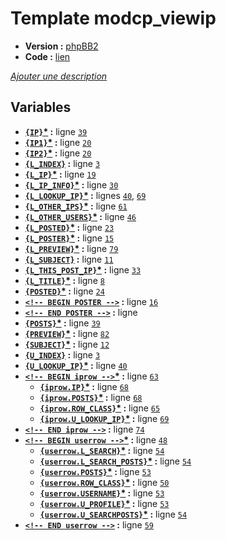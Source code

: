 # Template modcp_viewip

* __Version :__ [phpBB2](.)
* __Code :__ [lien](../../src/subsilver/modcp_viewip.tpl)

[*Ajouter une description*](https://fa-tvars.appspot.com/tpl/subsilver/modcp_viewip)

## Variables

* __[`{IP}`](https://github.com/Etana/t/blob/master/var/IP.md#readme)<a href="https://fa-tvars.appspot.com/var/IP">*</a> :__ ligne [`39`](../../src/subsilver/modcp_viewip.tpl#L39)
* __[`{IP1}`](https://github.com/Etana/t/blob/master/var/IP1.md#readme)<a href="https://fa-tvars.appspot.com/var/IP1">*</a> :__ ligne [`20`](../../src/subsilver/modcp_viewip.tpl#L20)
* __[`{IP2}`](https://github.com/Etana/t/blob/master/var/IP2.md#readme)<a href="https://fa-tvars.appspot.com/var/IP2">*</a> :__ ligne [`20`](../../src/subsilver/modcp_viewip.tpl#L20)
* __[`{L_INDEX}`](https://github.com/Etana/t/blob/master/var/L_INDEX.md#readme) :__ ligne [`3`](../../src/subsilver/modcp_viewip.tpl#L3)
* __[`{L_IP}`](https://github.com/Etana/t/blob/master/var/L_IP.md#readme)<a href="https://fa-tvars.appspot.com/var/L_IP">*</a> :__ ligne [`19`](../../src/subsilver/modcp_viewip.tpl#L19)
* __[`{L_IP_INFO}`](https://github.com/Etana/t/blob/master/var/L_IP_INFO.md#readme)<a href="https://fa-tvars.appspot.com/var/L_IP_INFO">*</a> :__ ligne [`30`](../../src/subsilver/modcp_viewip.tpl#L30)
* __[`{L_LOOKUP_IP}`](https://github.com/Etana/t/blob/master/var/L_LOOKUP_IP.md#readme)<a href="https://fa-tvars.appspot.com/var/L_LOOKUP_IP">*</a> :__ lignes [`40`](../../src/subsilver/modcp_viewip.tpl#L40), [`69`](../../src/subsilver/modcp_viewip.tpl#L69)
* __[`{L_OTHER_IPS}`](https://github.com/Etana/t/blob/master/var/L_OTHER_IPS.md#readme)<a href="https://fa-tvars.appspot.com/var/L_OTHER_IPS">*</a> :__ ligne [`61`](../../src/subsilver/modcp_viewip.tpl#L61)
* __[`{L_OTHER_USERS}`](https://github.com/Etana/t/blob/master/var/L_OTHER_USERS.md#readme)<a href="https://fa-tvars.appspot.com/var/L_OTHER_USERS">*</a> :__ ligne [`46`](../../src/subsilver/modcp_viewip.tpl#L46)
* __[`{L_POSTED}`](https://github.com/Etana/t/blob/master/var/L_POSTED.md#readme)<a href="https://fa-tvars.appspot.com/var/L_POSTED">*</a> :__ ligne [`23`](../../src/subsilver/modcp_viewip.tpl#L23)
* __[`{L_POSTER}`](https://github.com/Etana/t/blob/master/var/L_POSTER.md#readme)<a href="https://fa-tvars.appspot.com/var/L_POSTER">*</a> :__ ligne [`15`](../../src/subsilver/modcp_viewip.tpl#L15)
* __[`{L_PREVIEW}`](https://github.com/Etana/t/blob/master/var/L_PREVIEW.md#readme)<a href="https://fa-tvars.appspot.com/var/L_PREVIEW">*</a> :__ ligne [`79`](../../src/subsilver/modcp_viewip.tpl#L79)
* __[`{L_SUBJECT}`](https://github.com/Etana/t/blob/master/var/L_SUBJECT.md#readme) :__ ligne [`11`](../../src/subsilver/modcp_viewip.tpl#L11)
* __[`{L_THIS_POST_IP}`](https://github.com/Etana/t/blob/master/var/L_THIS_POST_IP.md#readme)<a href="https://fa-tvars.appspot.com/var/L_THIS_POST_IP">*</a> :__ ligne [`33`](../../src/subsilver/modcp_viewip.tpl#L33)
* __[`{L_TITLE}`](https://github.com/Etana/t/blob/master/var/L_TITLE.md#readme)<a href="https://fa-tvars.appspot.com/var/L_TITLE">*</a> :__ ligne [`8`](../../src/subsilver/modcp_viewip.tpl#L8)
* __[`{POSTED}`](https://github.com/Etana/t/blob/master/var/POSTED.md#readme)<a href="https://fa-tvars.appspot.com/var/POSTED">*</a> :__ ligne [`24`](../../src/subsilver/modcp_viewip.tpl#L24)
* __[`<!-- BEGIN POSTER -->`](https://github.com/Etana/t/blob/master/var/POSTER.md#readme) :__ ligne [`16`](../../src/subsilver/modcp_viewip.tpl#L16)
* __[`<!-- END POSTER -->`](https://github.com/Etana/t/blob/master/var/POSTER.md#readme) :__ ligne 
* __[`{POSTS}`](https://github.com/Etana/t/blob/master/var/POSTS.md#readme)<a href="https://fa-tvars.appspot.com/var/POSTS">*</a> :__ ligne [`39`](../../src/subsilver/modcp_viewip.tpl#L39)
* __[`{PREVIEW}`](https://github.com/Etana/t/blob/master/var/PREVIEW.md#readme)<a href="https://fa-tvars.appspot.com/var/PREVIEW">*</a> :__ ligne [`82`](../../src/subsilver/modcp_viewip.tpl#L82)
* __[`{SUBJECT}`](https://github.com/Etana/t/blob/master/var/SUBJECT.md#readme)<a href="https://fa-tvars.appspot.com/var/SUBJECT">*</a> :__ ligne [`12`](../../src/subsilver/modcp_viewip.tpl#L12)
* __[`{U_INDEX}`](https://github.com/Etana/t/blob/master/var/U_INDEX.md#readme) :__ ligne [`3`](../../src/subsilver/modcp_viewip.tpl#L3)
* __[`{U_LOOKUP_IP}`](https://github.com/Etana/t/blob/master/var/U_LOOKUP_IP.md#readme)<a href="https://fa-tvars.appspot.com/var/U_LOOKUP_IP">*</a> :__ ligne [`40`](../../src/subsilver/modcp_viewip.tpl#L40)
* __[`<!-- BEGIN iprow -->`](https://github.com/Etana/t/blob/master/var/iprow.md#readme)<a href="https://fa-tvars.appspot.com/var/iprow">*</a> :__ ligne [`63`](../../src/subsilver/modcp_viewip.tpl#L63)
    * __[`{iprow.IP}`](https://github.com/Etana/t/blob/master/var/iprow.IP.md#readme)<a href="https://fa-tvars.appspot.com/var/iprow.IP">*</a> :__ ligne [`68`](../../src/subsilver/modcp_viewip.tpl#L68)
    * __[`{iprow.POSTS}`](https://github.com/Etana/t/blob/master/var/iprow.POSTS.md#readme)<a href="https://fa-tvars.appspot.com/var/iprow.POSTS">*</a> :__ ligne [`68`](../../src/subsilver/modcp_viewip.tpl#L68)
    * __[`{iprow.ROW_CLASS}`](https://github.com/Etana/t/blob/master/var/iprow.ROW_CLASS.md#readme)<a href="https://fa-tvars.appspot.com/var/iprow.ROW_CLASS">*</a> :__ ligne [`65`](../../src/subsilver/modcp_viewip.tpl#L65)
    * __[`{iprow.U_LOOKUP_IP}`](https://github.com/Etana/t/blob/master/var/iprow.U_LOOKUP_IP.md#readme)<a href="https://fa-tvars.appspot.com/var/iprow.U_LOOKUP_IP">*</a> :__ ligne [`69`](../../src/subsilver/modcp_viewip.tpl#L69)
* __[`<!-- END iprow -->`](https://github.com/Etana/t/blob/master/var/iprow.md#readme) :__ ligne [`74`](../../src/subsilver/modcp_viewip.tpl#L74)
* __[`<!-- BEGIN userrow -->`](https://github.com/Etana/t/blob/master/var/userrow.md#readme)<a href="https://fa-tvars.appspot.com/var/userrow">*</a> :__ ligne [`48`](../../src/subsilver/modcp_viewip.tpl#L48)
    * __[`{userrow.L_SEARCH}`](https://github.com/Etana/t/blob/master/var/userrow.L_SEARCH.md#readme)<a href="https://fa-tvars.appspot.com/var/userrow.L_SEARCH">*</a> :__ ligne [`54`](../../src/subsilver/modcp_viewip.tpl#L54)
    * __[`{userrow.L_SEARCH_POSTS}`](https://github.com/Etana/t/blob/master/var/userrow.L_SEARCH_POSTS.md#readme)<a href="https://fa-tvars.appspot.com/var/userrow.L_SEARCH_POSTS">*</a> :__ ligne [`54`](../../src/subsilver/modcp_viewip.tpl#L54)
    * __[`{userrow.POSTS}`](https://github.com/Etana/t/blob/master/var/userrow.POSTS.md#readme)<a href="https://fa-tvars.appspot.com/var/userrow.POSTS">*</a> :__ ligne [`53`](../../src/subsilver/modcp_viewip.tpl#L53)
    * __[`{userrow.ROW_CLASS}`](https://github.com/Etana/t/blob/master/var/userrow.ROW_CLASS.md#readme)<a href="https://fa-tvars.appspot.com/var/userrow.ROW_CLASS">*</a> :__ ligne [`50`](../../src/subsilver/modcp_viewip.tpl#L50)
    * __[`{userrow.USERNAME}`](https://github.com/Etana/t/blob/master/var/userrow.USERNAME.md#readme)<a href="https://fa-tvars.appspot.com/var/userrow.USERNAME">*</a> :__ ligne [`53`](../../src/subsilver/modcp_viewip.tpl#L53)
    * __[`{userrow.U_PROFILE}`](https://github.com/Etana/t/blob/master/var/userrow.U_PROFILE.md#readme)<a href="https://fa-tvars.appspot.com/var/userrow.U_PROFILE">*</a> :__ ligne [`53`](../../src/subsilver/modcp_viewip.tpl#L53)
    * __[`{userrow.U_SEARCHPOSTS}`](https://github.com/Etana/t/blob/master/var/userrow.U_SEARCHPOSTS.md#readme)<a href="https://fa-tvars.appspot.com/var/userrow.U_SEARCHPOSTS">*</a> :__ ligne [`54`](../../src/subsilver/modcp_viewip.tpl#L54)
* __[`<!-- END userrow -->`](https://github.com/Etana/t/blob/master/var/userrow.md#readme) :__ ligne [`59`](../../src/subsilver/modcp_viewip.tpl#L59)
